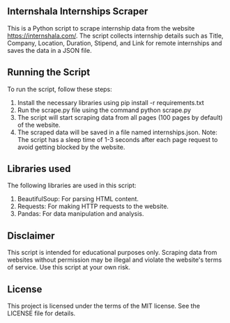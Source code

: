 ## Internshala Internships Scraper
This is a Python script to scrape internship data from the website https://internshala.com/. The script collects internship details such as Title, Company, Location, Duration, Stipend, and Link for remote internships and saves the data in a JSON file.

## Running the Script
To run the script, follow these steps:

1. Install the necessary libraries using pip install -r requirements.txt
2. Run the scrape.py file using the command python scrape.py
3. The script will start scraping data from all pages (100 pages by default) of the website.
4. The scraped data will be saved in a file named internships.json.
Note: The script has a sleep time of 1-3 seconds after each page request to avoid getting blocked by the website.

## Libraries used
The following libraries are used in this script:
1. BeautifulSoup: For parsing HTML content.
2. Requests: For making HTTP requests to the website.
3. Pandas: For data manipulation and analysis.

## Disclaimer
This script is intended for educational purposes only. Scraping data from websites without permission may be illegal and violate the website's terms of service. Use this script at your own risk.

## License
This project is licensed under the terms of the MIT license. See the LICENSE file for details.
